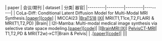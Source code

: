 | paper | 会议/期刊 | dataset | 分类| 器官|
|---------|---------|---------|---------|
| CoLa-Diff: Conditional Latent Diffusion Model for Multi-Modal MRI Synthesis.[[paper](https://arxiv.org/abs/2303.14081)][[code]()] | MICCAI23 |[BraTS18]() [IXI]()| MRI(T1,T1ce,T2,FLAIR) & MRI(T1,T2,PD) |Brain|
| I2I-Mamba: Multi-modal medical image synthesis via selective state space modeling.[[paper](https://arxiv.org/abs/2405.14022)][[code](https://github.com/icon-lab/I2I-Mamba)]| |[[BrainMRI:IXI](https://brain-development.org/ixi-dataset/)] [PelvisCT-MRI](https://zenodo.org/records/583096)| T1,T2,PD & MRI(T2w)->CT|Brain & Pelvis|
| .[[paper]()][[code]()]| |||
